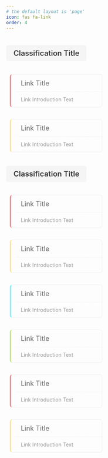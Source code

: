 ```yaml
---
# the default layout is 'page'
icon: fas fa-link
order: 4
---
```


<!-- 图标资源及其配置名称来源于https://fontawesome.com/icons -->

<!-- https://blog.inkey.top
https://avatars.githubusercontent.com/u/39005478?s=800 -->

<div class="page-friends page-common">

<div class="title-block">Classification Title</div>
<ul class="readers-list clearfix">

<li class="wow slideInUp animated" style="visibility: visible; animation-name: slideInUp;"><a rel="coll eague" title="Cursor Hover Text" target="_blank" href="https://xxx"><div>Link Title</div><div>Link Introduction Text</div></a></li>

<li class="wow slideInUp animated" style="visibility: visible; animation-name: slideInUp;"><a rel="coll eague" title="Cursor Hover Text" target="_blank" href="https://xxx"><div>Link Title</div><div>Link Introduction Text</div></a></li>

</ul>

<div class="title-block">Classification Title</div>
<ul class="readers-list clearfix">

<li class="wow slideInUp animated" style="visibility: visible; animation-name: slideInUp;"><a rel="coll eague" title="Cursor Hover Text" target="_blank" href="https://xxx"><div>Link Title</div><div>Link Introduction Text</div></a></li>

<li class="wow slideInUp animated" style="visibility: visible; animation-name: slideInUp;"><a rel="coll eague" title="Cursor Hover Text" target="_blank" href="https://xxx"><div>Link Title</div><div>Link Introduction Text</div></a></li>

<li class="wow slideInUp animated" style="visibility: visible; animation-name: slideInUp;"><a rel="coll eague" title="Cursor Hover Text" target="_blank" href="https://xxx"><div>Link Title</div><div>Link Introduction Text</div></a></li>

<li class="wow slideInUp animated" style="visibility: visible; animation-name: slideInUp;"><a rel="coll eague" title="Cursor Hover Text" target="_blank" href="https://xxx"><div>Link Title</div><div>Link Introduction Text</div></a></li>

<li class="wow slideInUp animated" style="visibility: visible; animation-name: slideInUp;"><a rel="coll eague" title="Cursor Hover Text" target="_blank" href="https://xxx"><div>Link Title</div><div>Link Introduction Text</div></a></li>

<li class="wow slideInUp animated" style="visibility: visible; animation-name: slideInUp;"><a rel="coll eague" title="Cursor Hover Text" target="_blank" href="https://xxx"><div>Link Title</div><div>Link Introduction Text</div></a></li>

</ul>

</div>

<style>
    .clearfix {zoom:1;}
    .clearfix:after {content:'.';display:block;visibility:hidden;height:0;clear:both;}
    .readers-list {list-style:none;}
    .readers-list *{margin:0;padding:0;}
    .readers-list li{position:relative;float:left;margin-top:20px!important;padding:0 10px;}
    .readers-list li a{display:block;border:1px solid #eee;border-left: 3px solid #000000;border-radius:7px;padding-left:15px;transition:all .3s;color: white;}
    .readers-list li:nth-of-type(4n+1) a{border-left-color:#F38181;}
    .readers-list li:nth-of-type(4n+2) a{border-left-color:#FCE38A;}
    .readers-list li:nth-of-type(4n+3) a{border-left-color:#70F3FF;}
    .readers-list li:nth-of-type(4n+4) a{border-left-color:#BCE672;}
    .readers-list li a div{padding:12px;white-space:nowrap;overflow:hidden;text-overflow:ellipsis;color:#999;}
    .readers-list li a div:first-child{border-bottom:1px dashed #eee;font-size:1.3em;color:#666;}
    .readers-list li a:hover {
	-webkit-transform: translateY(-6px);
	transform: translateY(-6px);
	box-shadow: 0 26px 40px -24px rgba(0,0,0,0.3);
    }

    .title-block {
    font-size: 20px; /* 适中字体大小 */
    font-weight: 600; /* 加粗字体 */
    color: #333; /* 深灰色 */
    background-color: #f5f5f5; /* 浅灰色背景 */
    padding: 10px 20px; /* 内边距 */
    border-radius: 5px; /* 圆角 */
    margin: 25px 0 15px 0; /* 上下边距 */
    display: inline-block; /* 宽度自适应内容 */
    }
    
    @media(min-width:768px){
        .readers-list li{width:50%;}
    }
    @media(max-width:767px){
        .readers-list li{width:80%;}
    }

    .page-common ul li, .page-common ol li {
        margin-bottom: 12px;
    }
    .page-friends ul {
        padding: 0;
        margin: 0;
    }
</style>